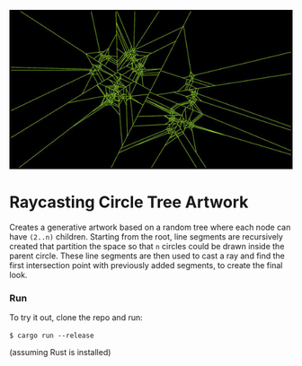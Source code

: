 ![Raycast Tree Artwork](example.jpeg)

# Raycasting Circle Tree Artwork
Creates a generative artwork based on a random tree where each node can have `(2..n)` children. Starting from the root, line segments are recursively created that partition the space so that `n` circles could be drawn inside the parent circle. These line segments are then used to cast a ray and find the first intersection point with previously added segments, to create the final look.

### Run
To try it out, clone the repo and run:

```$ cargo run --release```

(assuming Rust is installed)
